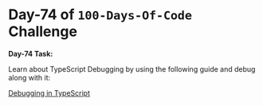 # Day-74 of `100-Days-Of-Code` Challenge

**Day-74 Task:**

Learn about TypeScript Debugging by using the following guide and debug along with it:

[Debugging in TypeScript](./TS-debugging/README.md)
